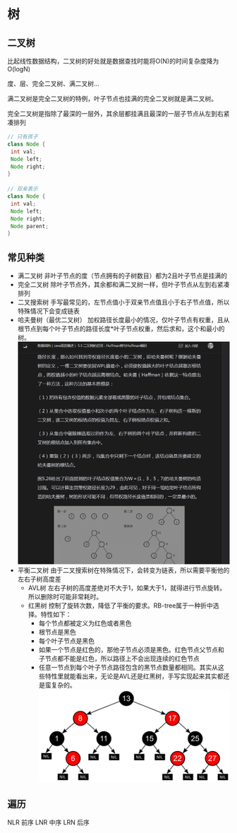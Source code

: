 # 树

## 二叉树

比起线性数据结构，二叉树的好处就是数据查找时能将O(N)的时间复杂度降为O(logN)

度、层、完全二叉树、满二叉树...

满二叉树是完全二叉树的特例，叶子节点也挂满的完全二叉树就是满二叉树。

完全二叉树是指除了最深的一层外，其余层都挂满且最深的一层子节点从左到右紧凑排列


```java
// 只有孩子
class Node {
 int val;
 Node left;
 Node right;
}

// 双亲表示
class Node {
 int val;
 Node left;
 Node right;
 Node parent;
}

```

## 常见种类

- 满二叉树
非叶子节点的度（节点拥有的子树数目）都为2且叶子节点是挂满的
- 完全二叉树
除叶子节点外，其余都和满二叉树一样，但叶子节点从左到右紧凑排列
- 二叉搜索树
手写最常见的，左节点值小于双亲节点值且小于右子节点值，所以特殊情况下会变成链表
- 哈夫曼树（最优二叉树）
加权路径长度最小的情况，仅叶子节点有权重，且从根节点到每个叶子节点的路径长度*叶子节点权重，然后求和，这个和最小的树。
![Huffman](./image/tree.png)
- 平衡二叉树
由于二叉搜索树在特殊情况下，会转变为链表，所以需要平衡他的左右子树高度差
  - AVL树
  左右子树的高度差绝对不大于1，如果大于1，就得进行节点旋转。所以删除时可能非常耗时。
  - 红黑树
  控制了旋转次数，降低了平衡的要求。RB-tree属于一种折中选择。特性如下：
    - 每个节点都被定义为红色或者黑色
    - 根节点是黑色
    - 每个叶子节点是黑色
    - 如果一个节点是红色的，那他子节点必须是黑色。红色节点父节点和子节点都不能是红色，所以路径上不会出现连续的红色节点
    - 任意一节点到每个叶子节点路径包含的黑节点数量都相同。其实从这些特性里就能看出来，无论是AVL还是红黑树，手写实现起来其实都还是蛮复杂的。
![RB-tree](./image/tree2.png)

## 遍历

NLR 前序
LNR 中序
LRN 后序

